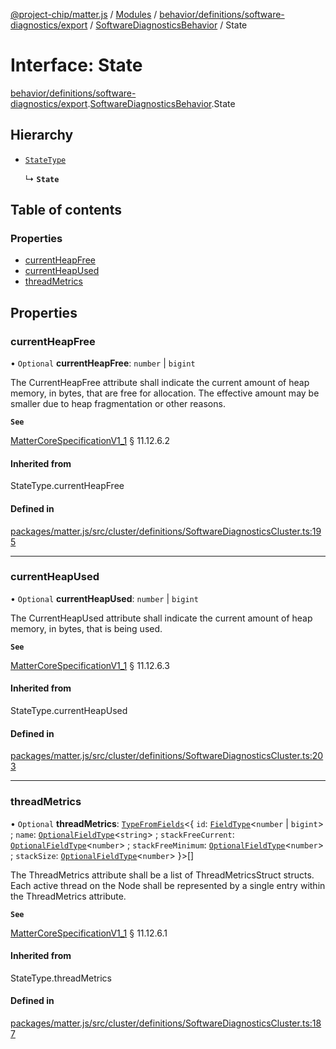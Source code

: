 [@project-chip/matter.js](../README.md) / [Modules](../modules.md) / [behavior/definitions/software-diagnostics/export](../modules/behavior_definitions_software_diagnostics_export.md) / [SoftwareDiagnosticsBehavior](../modules/behavior_definitions_software_diagnostics_export.SoftwareDiagnosticsBehavior.md) / State

# Interface: State

[behavior/definitions/software-diagnostics/export](../modules/behavior_definitions_software_diagnostics_export.md).[SoftwareDiagnosticsBehavior](../modules/behavior_definitions_software_diagnostics_export.SoftwareDiagnosticsBehavior.md).State

## Hierarchy

- [`StateType`](../modules/behavior_definitions_software_diagnostics_export._internal_.md#statetype)

  ↳ **`State`**

## Table of contents

### Properties

- [currentHeapFree](behavior_definitions_software_diagnostics_export.SoftwareDiagnosticsBehavior.State.md#currentheapfree)
- [currentHeapUsed](behavior_definitions_software_diagnostics_export.SoftwareDiagnosticsBehavior.State.md#currentheapused)
- [threadMetrics](behavior_definitions_software_diagnostics_export.SoftwareDiagnosticsBehavior.State.md#threadmetrics)

## Properties

### currentHeapFree

• `Optional` **currentHeapFree**: `number` \| `bigint`

The CurrentHeapFree attribute shall indicate the current amount of heap memory, in bytes, that are free
for allocation. The effective amount may be smaller due to heap fragmentation or other reasons.

**`See`**

[MatterCoreSpecificationV1_1](spec_export.MatterCoreSpecificationV1_1.md) § 11.12.6.2

#### Inherited from

StateType.currentHeapFree

#### Defined in

[packages/matter.js/src/cluster/definitions/SoftwareDiagnosticsCluster.ts:195](https://github.com/project-chip/matter.js/blob/3adaded6/packages/matter.js/src/cluster/definitions/SoftwareDiagnosticsCluster.ts#L195)

___

### currentHeapUsed

• `Optional` **currentHeapUsed**: `number` \| `bigint`

The CurrentHeapUsed attribute shall indicate the current amount of heap memory, in bytes, that is being
used.

**`See`**

[MatterCoreSpecificationV1_1](spec_export.MatterCoreSpecificationV1_1.md) § 11.12.6.3

#### Inherited from

StateType.currentHeapUsed

#### Defined in

[packages/matter.js/src/cluster/definitions/SoftwareDiagnosticsCluster.ts:203](https://github.com/project-chip/matter.js/blob/3adaded6/packages/matter.js/src/cluster/definitions/SoftwareDiagnosticsCluster.ts#L203)

___

### threadMetrics

• `Optional` **threadMetrics**: [`TypeFromFields`](../modules/tlv_export.md#typefromfields)\<\{ `id`: [`FieldType`](tlv_export.FieldType.md)\<`number` \| `bigint`\> ; `name`: [`OptionalFieldType`](tlv_export.OptionalFieldType.md)\<`string`\> ; `stackFreeCurrent`: [`OptionalFieldType`](tlv_export.OptionalFieldType.md)\<`number`\> ; `stackFreeMinimum`: [`OptionalFieldType`](tlv_export.OptionalFieldType.md)\<`number`\> ; `stackSize`: [`OptionalFieldType`](tlv_export.OptionalFieldType.md)\<`number`\>  }\>[]

The ThreadMetrics attribute shall be a list of ThreadMetricsStruct structs. Each active thread on the
Node shall be represented by a single entry within the ThreadMetrics attribute.

**`See`**

[MatterCoreSpecificationV1_1](spec_export.MatterCoreSpecificationV1_1.md) § 11.12.6.1

#### Inherited from

StateType.threadMetrics

#### Defined in

[packages/matter.js/src/cluster/definitions/SoftwareDiagnosticsCluster.ts:187](https://github.com/project-chip/matter.js/blob/3adaded6/packages/matter.js/src/cluster/definitions/SoftwareDiagnosticsCluster.ts#L187)
